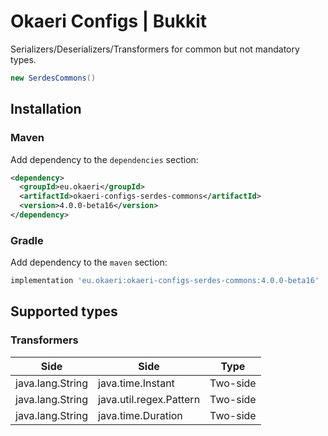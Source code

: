 # Okaeri Configs | Bukkit

Serializers/Deserializers/Transformers for common but not mandatory types.

```java
new SerdesCommons()
```

## Installation

### Maven

Add dependency to the `dependencies` section:

```xml
<dependency>
  <groupId>eu.okaeri</groupId>
  <artifactId>okaeri-configs-serdes-commons</artifactId>
  <version>4.0.0-beta16</version>
</dependency>
```

### Gradle

Add dependency to the `maven` section:

```groovy
implementation 'eu.okaeri:okaeri-configs-serdes-commons:4.0.0-beta16'
```

## Supported types

### Transformers

| Side | Side | Type |
|-|-|-|
| java.lang.String | java.time.Instant | Two-side |
| java.lang.String | java.util.regex.Pattern | Two-side |
| java.lang.String | java.time.Duration | Two-side |
